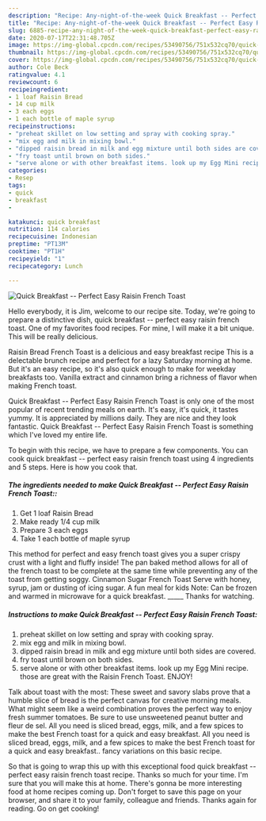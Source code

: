 ```yaml
---
description: "Recipe: Any-night-of-the-week Quick Breakfast -- Perfect Easy Raisin French Toast"
title: "Recipe: Any-night-of-the-week Quick Breakfast -- Perfect Easy Raisin French Toast"
slug: 6885-recipe-any-night-of-the-week-quick-breakfast-perfect-easy-raisin-french-toast
date: 2020-07-17T22:31:48.705Z
image: https://img-global.cpcdn.com/recipes/53490756/751x532cq70/quick-breakfast-perfect-easy-raisin-french-toast-recipe-main-photo.jpg
thumbnail: https://img-global.cpcdn.com/recipes/53490756/751x532cq70/quick-breakfast-perfect-easy-raisin-french-toast-recipe-main-photo.jpg
cover: https://img-global.cpcdn.com/recipes/53490756/751x532cq70/quick-breakfast-perfect-easy-raisin-french-toast-recipe-main-photo.jpg
author: Cole Beck
ratingvalue: 4.1
reviewcount: 6
recipeingredient:
- 1 loaf Raisin Bread
- 14 cup milk
- 3 each eggs
- 1 each bottle of maple syrup
recipeinstructions:
- "preheat skillet on low setting and spray with cooking spray."
- "mix egg and milk in mixing bowl."
- "dipped raisin bread in milk and egg mixture until both sides are covered."
- "fry toast until brown on both sides."
- "serve alone or with other breakfast items. look up my Egg Mini recipe. those are great with the Raisin French Toast. ENJOY!"
categories:
- Resep
tags:
- quick
- breakfast
- 

katakunci: quick breakfast 
nutrition: 114 calories
recipecuisine: Indonesian
preptime: "PT13M"
cooktime: "PT1H"
recipeyield: "1"
recipecategory: Lunch

---
```



![Quick Breakfast -- Perfect Easy Raisin French Toast](https://img-global.cpcdn.com/recipes/53490756/751x532cq70/quick-breakfast-perfect-easy-raisin-french-toast-recipe-main-photo.jpg)

Hello everybody, it is Jim, welcome to our recipe site. Today, we're going to prepare a distinctive dish, quick breakfast -- perfect easy raisin french toast. One of my favorites food recipes. For mine, I will make it a bit unique. This will be really delicious.

Raisin Bread French Toast is a delicious and easy breakfast recipe This is a delectable brunch recipe and perfect for a lazy Saturday morning at home. But it&#39;s an easy recipe, so it&#39;s also quick enough to make for weekday breakfasts too. Vanilla extract and cinnamon bring a richness of flavor when making French toast.

Quick Breakfast -- Perfect Easy Raisin French Toast is only one of the most popular of recent trending meals on earth. It's easy, it's quick, it tastes yummy. It is appreciated by millions daily. They are nice and they look fantastic. Quick Breakfast -- Perfect Easy Raisin French Toast is something which I've loved my entire life.


To begin with this recipe, we have to prepare a few components. You can cook quick breakfast -- perfect easy raisin french toast using 4 ingredients and 5 steps. Here is how you cook that.

##### The ingredients needed to make Quick Breakfast -- Perfect Easy Raisin French Toast::

1. Get 1 loaf Raisin Bread
1. Make ready 1/4 cup milk
1. Prepare 3 each eggs
1. Take 1 each bottle of maple syrup


This method for perfect and easy french toast gives you a super crispy crust with a light and fluffy inside! The pan baked method allows for all of the french toast to be complete at the same time while preventing any of the toast from getting soggy. Cinnamon Sugar French Toast Serve with honey, syrup, jam or dusting of icing sugar. A fun meal for kids Note: Can be frozen and warmed in microwave for a quick breakfast. _____ Thanks for watching. 

##### Instructions to make Quick Breakfast -- Perfect Easy Raisin French Toast:

1. preheat skillet on low setting and spray with cooking spray.
1. mix egg and milk in mixing bowl.
1. dipped raisin bread in milk and egg mixture until both sides are covered.
1. fry toast until brown on both sides.
1. serve alone or with other breakfast items. look up my Egg Mini recipe. those are great with the Raisin French Toast. ENJOY!


Talk about toast with the most: These sweet and savory slabs prove that a humble slice of bread is the perfect canvas for creative morning meals. What might seem like a weird combination proves the perfect way to enjoy fresh summer tomatoes. Be sure to use unsweetened peanut butter and fleur de sel. All you need is sliced bread, eggs, milk, and a few spices to make the best French toast for a quick and easy breakfast. All you need is sliced bread, eggs, milk, and a few spices to make the best French toast for a quick and easy breakfast.. fancy variations on this basic recipe. 

So that is going to wrap this up with this exceptional food quick breakfast -- perfect easy raisin french toast recipe. Thanks so much for your time. I'm sure that you will make this at home. There's gonna be more interesting food at home recipes coming up. Don't forget to save this page on your browser, and share it to your family, colleague and friends. Thanks again for reading. Go on get cooking!
